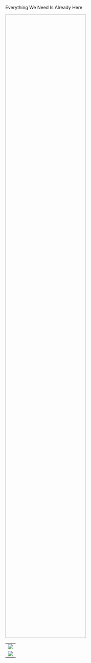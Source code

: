 Everything We Need Is Already Here
<table>
  <td>
    <a href="https://github.com/unkn0w7n" target="blank">
      <img src="https://streak-stats.demolab.com/?user=unkn0w7n"/>
    </a>
  </td>
  <tr align="center">
    <a href="https://github.com/unkn0w7n" target="blank">
      <img align="center" width="50%" height="50% src="https://github.com/drknzz/GitHub-Achievements/blob/main/Media/Badges/Pull-Shark/GIF/PullShark_Animated.gif">
    </a>
  </tr>
  <td>
    <a href="https://github.com/unkn0w7n" target="blank">
      <img src="https://github-readme-stats.vercel.app/api?username=unkn0w7n&show_icons=true"/>
    </a>
  </td>
</table>
<!---
unkn0w7n/unkn0w7n is a ✨ special ✨ repository because its `README.md` (this file) appears on your GitHub profile.
You can click the Preview link to take a look at your changes.
--->
